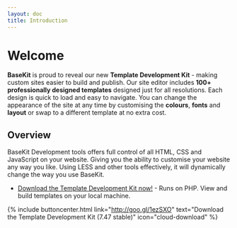 ```yaml
---
layout: doc
title: Introduction
---
```


# Welcome

**BaseKit** is proud to reveal our new **Template Development Kit** - making custom sites easier to build and publish. Our site editor includes **100+ professionally designed templates** designed just for all resolutions. Each design is quick to load and easy to navigate. You can change the appearance of the site at any time by customising the **colours**, **fonts** and **layout** or swap to a different template at no extra cost.

## Overview

BaseKit Development tools offers full control of all HTML, CSS and JavaScript on your website. Giving you the ability to customise your website any way you like. Using LESS and other tools effectively, it will dynamically change the way you use BaseKit.

* [Download the Template Development Kit now!](/getting-started/local-development/) - Runs on PHP. View and build templates on your local machine.

{% include buttoncenter.html link="http://goo.gl/1ezSXO" text="Download the Template Development Kit (7.47 stable)" icon="cloud-download" %}